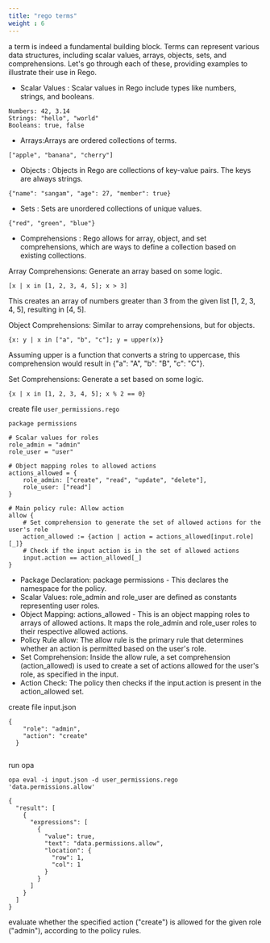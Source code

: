 ```yaml
---
title: "rego terms"
weight : 6
---
```



a term is indeed a fundamental building block. Terms can represent various data structures, including scalar values, arrays, objects, sets, and comprehensions. Let's go through each of these, providing examples to illustrate their use in Rego.

- Scalar Values : Scalar values in Rego include types like numbers, strings, and booleans.

```
Numbers: 42, 3.14
Strings: "hello", "world"
Booleans: true, false

```
- Arrays:Arrays are ordered collections of terms.

```
["apple", "banana", "cherry"]

```
- Objects : Objects in Rego are collections of key-value pairs. The keys are always strings.

```
{"name": "sangam", "age": 27, "member": true}

```
- Sets : Sets are unordered collections of unique values.

```
{"red", "green", "blue"}

```

- Comprehensions : Rego allows for array, object, and set comprehensions, which are ways to define a collection based on existing collections.

Array Comprehensions: Generate an array based on some logic.

```
[x | x in [1, 2, 3, 4, 5]; x > 3]

```
This creates an array of numbers greater than 3 from the given list [1, 2, 3, 4, 5], resulting in [4, 5].

Object Comprehensions: Similar to array comprehensions, but for objects.

```
{x: y | x in ["a", "b", "c"]; y = upper(x)}

```

Assuming upper is a function that converts a string to uppercase, this comprehension would result in {"a": "A", "b": "B", "c": "C"}.

Set Comprehensions: Generate a set based on some logic.

```
{x | x in [1, 2, 3, 4, 5]; x % 2 == 0}

```




create file `user_permissions.rego`


```
package permissions

# Scalar values for roles
role_admin = "admin"
role_user = "user"

# Object mapping roles to allowed actions
actions_allowed = {
    role_admin: ["create", "read", "update", "delete"],
    role_user: ["read"]
}

# Main policy rule: Allow action
allow {
    # Set comprehension to generate the set of allowed actions for the user's role
    action_allowed := {action | action = actions_allowed[input.role][_]}
    # Check if the input action is in the set of allowed actions
    input.action == action_allowed[_]
}
```
- Package Declaration: package permissions - This declares the namespace for the policy.
- Scalar Values: role_admin and role_user are defined as constants representing user roles.
- Object Mapping: actions_allowed - This is an object mapping roles to arrays of allowed actions. It maps the role_admin and role_user roles to their respective allowed actions.
- Policy Rule allow:
The allow rule is the primary rule that determines whether an action is permitted based on the user's role.
- Set Comprehension: Inside the allow rule, a set comprehension (action_allowed) is used to create a set of actions allowed for the user's role, as specified in the input.
- Action Check: The policy then checks if the input.action is present in the action_allowed set.

create file input.json 

```
{
    "role": "admin",
    "action": "create"
  }
  
```


run opa 

```
opa eval -i input.json -d user_permissions.rego 'data.permissions.allow'

{
  "result": [
    {
      "expressions": [
        {
          "value": true,
          "text": "data.permissions.allow",
          "location": {
            "row": 1,
            "col": 1
          }
        }
      ]
    }
  ]
}

```

 evaluate whether the specified action ("create") is allowed for the given role ("admin"), according to the policy rules.